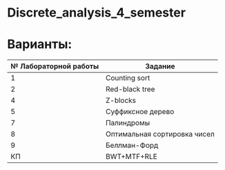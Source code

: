 # Discrete_analysis_4_semester
# Варианты:
| № Лабораторной работы |    Задание     | 
|-----------------------|----------------|
| 1                     |        Counting sort         |
| 2                     |        Red-black tree        |
| 4                     |           Z-blocks           |
| 5                     |       Суффиксное дерево      |
| 7                     |          Палиндромы          |
| 8                     | Оптимальная сортировка чисел |
| 9                     |         Беллман-Форд         |
| КП                    |         BWT+MTF+RLE          |
